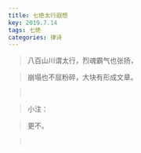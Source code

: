 ```yaml
---
title: 七绝太行遐想
key: 2019.7.14
tags: 七绝
categories: 律诗
---
```


<blockquote class="blockquote-center">八百山川谓太行，烈魂霸气也张扬，
</blockquote>
<blockquote class="blockquote-center">崩塌也不屈粉碎，大块有形成文章。
</blockquote>
<blockquote class="blockquote-center"></br>
</blockquote>
<blockquote class="blockquote-center">小注：
</blockquote>
<blockquote class="blockquote-center">更不。
</blockquote>
<blockquote class="blockquote-center"></br>
</blockquote>
